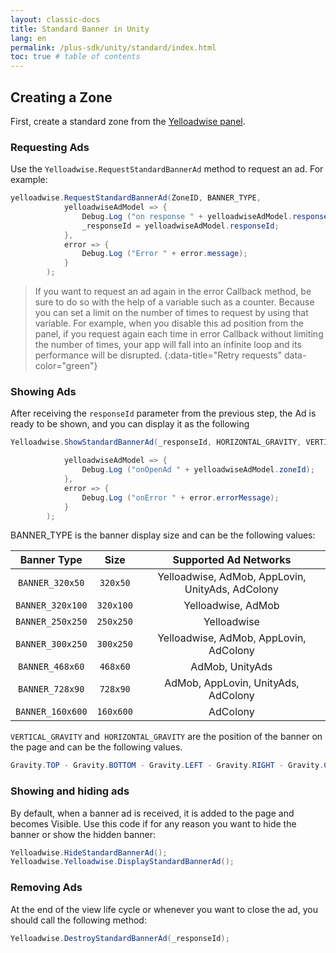 ```yaml
---
layout: classic-docs
title: Standard Banner in Unity
lang: en
permalink: /plus-sdk/unity/standard/index.html
toc: true # table of contents
---
```


## Creating a Zone
First, create a standard zone from the [Yelloadwise panel](https://dashboard.yelloadwise.ir/).

### Requesting Ads
Use the `Yelloadwise.RequestStandardBannerAd` method to request an ad. For example:

```c#
yelloadwise.RequestStandardBannerAd(ZoneID, BANNER_TYPE,
            yelloadwiseAdModel => {
                Debug.Log ("on response " + yelloadwiseAdModel.responseId);
                _responseId = yelloadwiseAdModel.responseId;
            },
            error => {
                Debug.Log ("Error " + error.message);
            }
        );
```

> If you want to request an ad again in the error Callback method, be sure to do so with the help of a variable such as a counter. 
> Because you can set a limit on the number of times to request by using that variable. 
> For example, when you disable this ad position from the panel, if you request again each time in error Callback without limiting the number of times,
> your app will fall into an infinite loop and its performance will be disrupted.
> {:data-title="Retry requests" data-color="green"}

### Showing Ads

After receiving the `responseId` parameter from the previous step, the Ad is ready to be shown, and you can display it as the following


```c#
Yelloadwise.ShowStandardBannerAd(_responseId, HORIZONTAL_GRAVITY, VERTICAL_GRAVITY,

            yelloadwiseAdModel => {
                Debug.Log ("onOpenAd " + yelloadwiseAdModel.zoneId);
            },
            error => {
                Debug.Log ("onError " + error.errorMessage);
            }
        );
```

BANNER_TYPE is the banner display size and can be the following values:

|   Banner Type    |   Size    |            Supported Ad Networks             |
|:----------------:|:---------:|:--------------------------------------------:|
| `BANNER_320x50`  | `320x50`  | Yelloadwise, AdMob, AppLovin, UnityAds, AdColony |
| `BANNER_320x100` | `320x100` |                Yelloadwise, AdMob                |
| `BANNER_250x250` | `250x250` |                   Yelloadwise                    |
| `BANNER_300x250` | `300x250` |      Yelloadwise, AdMob, AppLovin, AdColony      |
| `BANNER_468x60`  | `468x60`  |               AdMob, UnityAds                |
| `BANNER_728x90`  | `728x90`  |     AdMob, AppLovin, UnityAds, AdColony      |
| `BANNER_160x600` | `160x600` |                   AdColony                   |

`VERTICAL_GRAVITY` and` HORIZONTAL_GRAVITY` are the position of the banner on the page and can be the following values.

```c#
Gravity.TOP - Gravity.BOTTOM - Gravity.LEFT - Gravity.RIGHT - Gravity.CENTER
```

### Showing and hiding ads
By default, when a banner ad is received, it is added to the page and becomes Visible. Use this code if for any reason you want to hide the banner or show the hidden banner:

```c#
Yelloadwise.HideStandardBannerAd();
Yelloadwise.Yelloadwise.DisplayStandardBannerAd();
```

### Removing Ads
At the end of the view life cycle or whenever you want to close the ad, you should call the following method:

```c#
Yelloadwise.DestroyStandardBannerAd(_responseId);
```
